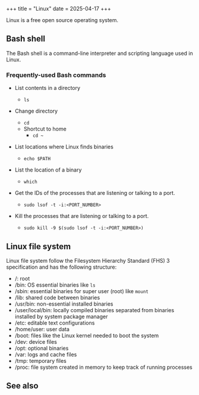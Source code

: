 +++
title = "Linux"
date = 2025-04-17
+++

Linux is a free open source operating system.

## Bash shell

The Bash shell is a command-line interpreter and scripting language used in Linux.

### Frequently-used Bash commands

- List contents in a directory

  - `ls`

- Change directory

  - `cd`
  - Shortcut to home
    - `cd ~`

- List locations where Linux finds binaries

  - `echo $PATH`

- List the location of a binary

  - `which`

- Get the IDs of the processes that are listening or talking to a port.

  - `sudo lsof -t -i:<PORT_NUMBER>`

- Kill the processes that are listening or talking to a port.

  - `sudo kill -9 $(sudo lsof -t -i:<PORT_NUMBER>)`

## Linux file system

Linux file system follow the Filesystem Hierarchy Standard (FHS) 3 specification and has the following structure:

- /: root
- /bin: OS essential binaries like `ls`
- /sbin: essential binaries for super user (root) like `mount`
- /lib: shared code between binaries
- /usr/bin: non-essential installed binaries
- /user/local/bin: locally compiled binaries separated from binaries installed by system package manager
- /etc: editable text configurations
- /home/user: user data
- /boot: files like the Linux kernel needed to boot the system
- /dev: device files
- /opt: optional binaries
- /var: logs and cache files
- /tmp: temporary files
- /proc: file system created in memory to keep track of running processes

## See also
